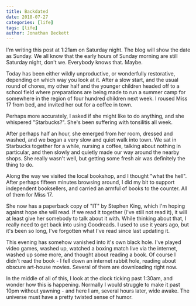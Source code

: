 ```yaml
---
title: Backdated
date: 2018-07-27
categories: [life]
tags: [life]
author: Jonathan Beckett
---
```


I'm writing this post at 1:21am on Saturday night. The blog will show the date as Sunday. We all know that the early hours of Sunday morning are still Saturday night, don't we. Everybody knows that. Maybe.

Today has been either wildly unproductive, or wonderfully restorative, depending on which way you look at it. After a slow start, and the usual round of chores, my other half and the younger children headed off to a school field where preparations are being made to run a summer camp for somewhere in the region of four hundred children next week. I roused Miss 17 from bed, and invited her out for a coffee in town.

Perhaps more accurately, I asked if she might like to do anything, and she whispered "Starbucks?". She's been suffering with tonsilitis all week.

After perhaps half an hour, she emerged from her room, dressed and washed, and we began a very slow and quiet walk into town. We sat in Starbucks together for a while, nursing a coffee, talking about nothing in particular, and then slowly and quietly made our way around the nearby shops. She really wasn't well, but getting some fresh air was definitely the thing to do.

Along the way we visited the local bookshop, and I thought "what the hell". After perhaps fifteen minutes browsing around, I did my bit to support independent booksellers, and carried an armful of books to the counter. All of them for Miss 17.

She now has a paperback copy of "IT" by Stephen King, which I'm hoping against hope she will read. If we read it together (I've still not read it), it will at least give her somebody to talk about it with. While thinking about that, I really need to get back into using Goodreads. I used to use it years ago, but it's been so long, I've forgotten what I've read since last updating it.

This evening has somehow vanished into it's own black hole. I've played video games, washed up, watched a boxing match live via the internet, washed up some more, and thought about reading a book. Of course I didn't read the book - I fell down an internet rabbit hole, reading about obscure art-house movies. Several of them are downloading right now.

In the middle of all of this, I look at the clock ticking past 1:30am, and wonder how this is happening. Normally I would struggle to make it past 10pm without yawning - and here I am, several hours later, wide awake. The universe must have a pretty twisted sense of humor.